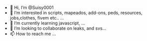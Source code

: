 - 👋 Hi, I’m @Suisy0001
- 👀 I’m interested in scripts, mapeados, add-ons, peds, resources, jobs,clothes, fivem etc.. ...
- 🌱 I’m currently learning javascript,  ...
- 💞️ I’m looking to collaborate on leaks, and svs...
- 📫 How to reach me ...

<!---
Suisy0001/Suisy0001 is a ✨ special ✨ repository because its `README.md` (this file) appears on your GitHub profile.
You can click the Preview link to take a look at your changes.
--->
